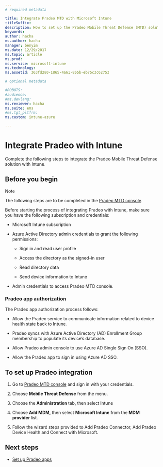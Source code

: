 ```yaml
---
# required metadata

title: Integrate Pradeo MTD with Microsoft Intune
titleSuffix:
description: How to set up the Pradeo Mobile Threat Defense (MTD) solution with Microsoft Intune to control mobile device access to your corporate resources.
keywords:
author: hacha
ms.author: hacha
manager: benyim
ms.date: 12/29/2017
ms.topic: article
ms.prod:
ms.service: microsoft-intune
ms.technology:
ms.assetid: 363fd280-1865-4a61-855b-eb75c3c62753

# optional metadata

#ROBOTS:
#audience:
#ms.devlang:
ms.reviewer: hacha
ms.suite: ems
#ms.tgt_pltfrm:
ms.custom: intune-azure

---
```


# Integrate Pradeo with Intune

Complete the following steps to integrate the Pradeo Mobile Threat Defense solution with Intune.

## Before you begin

> [!NOTE]
> The following steps are to be completed in the [Pradeo MTD console](https://apps-security.com/).

Before starting the process of integrating Pradeo with Intune, make sure you have the following subscription and credentials:

-   Microsoft Intune subscription

-   Azure Active Directory admin credentials to grant the following permissions:

    -   Sign in and read user profile

    -   Access the directory as the signed-in user

    -   Read directory data

    -   Send device information to Intune

-   Admin credentials to access Pradeo MTD console.

### Pradeo app authorization

The Pradeo app authorization process follows:

-   Allow the Pradeo service to communicate information related to device health state back to Intune.

-   Pradeo syncs with Azure Active Directory (AD) Enrollment Group membership to populate its device’s database.

-   Allow Pradeo admin console to use Azure AD Single Sign On (SSO).

-   Allow the Pradeo app to sign in using Azure AD SSO.

## To set up Pradeo integration

1.  Go to [Pradeo MTD console](https://apps-security.com/) and sign in with your credentials.

2.  Choose **Mobile Threat Defense** from the menu.

3.  Choose the **Administration** tab, then select Intune

4.  Choose **Add MDM,** then select **Microsoft Intune** from the **MDM provider** list.

5.  Follow the wizard steps provided to Add Pradeo Connector, Add Pradeo Device Health and Connect with Microsoft.

## Next steps

-   [Set up Pradeo apps](mtd-apps-ios-app-configuration-policy-add-assign.md)
